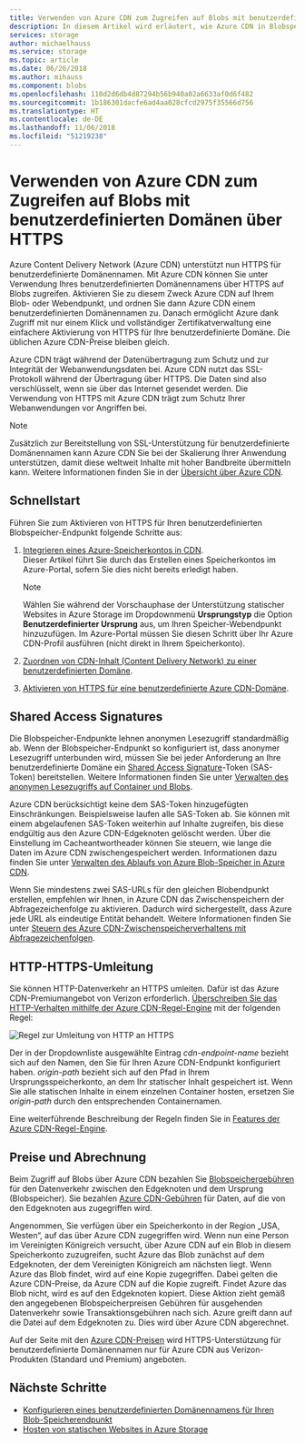```yaml
---
title: Verwenden von Azure CDN zum Zugreifen auf Blobs mit benutzerdefinierten Domänen über HTTPS
description: In diesem Artikel wird erläutert, wie Azure CDN in Blobspeicher integriert werden kann, um mit benutzerdefinierten Domänen über HTTPS auf Blobs zugreifen zu können.
services: storage
author: michaelhauss
ms.service: storage
ms.topic: article
ms.date: 06/26/2018
ms.author: mihauss
ms.component: blobs
ms.openlocfilehash: 110d2d6db4d87294b56b940a02a6633af0d6f482
ms.sourcegitcommit: 1b186301dacfe6ad4aa028cfcd2975f35566d756
ms.translationtype: HT
ms.contentlocale: de-DE
ms.lasthandoff: 11/06/2018
ms.locfileid: "51219238"
---
```

# <a name="use-azure-cdn-to-access-blobs-with-custom-domains-over-https"></a>Verwenden von Azure CDN zum Zugreifen auf Blobs mit benutzerdefinierten Domänen über HTTPS

Azure Content Delivery Network (Azure CDN) unterstützt nun HTTPS für benutzerdefinierte Domänennamen. Mit Azure CDN können Sie unter Verwendung Ihres benutzerdefinierten Domänennamens über HTTPS auf Blobs zugreifen. Aktivieren Sie zu diesem Zweck Azure CDN auf Ihrem Blob- oder Webendpunkt, und ordnen Sie dann Azure CDN einem benutzerdefinierten Domänennamen zu. Danach ermöglicht Azure dank Zugriff mit nur einem Klick und vollständiger Zertifikatverwaltung eine einfachere Aktivierung von HTTPS für Ihre benutzerdefinierte Domäne. Die üblichen Azure CDN-Preise bleiben gleich.

Azure CDN trägt während der Datenübertragung zum Schutz und zur Integrität der Webanwendungsdaten bei. Azure CDN nutzt das SSL-Protokoll während der Übertragung über HTTPS. Die Daten sind also verschlüsselt, wenn sie über das Internet gesendet werden. Die Verwendung von HTTPS mit Azure CDN trägt zum Schutz Ihrer Webanwendungen vor Angriffen bei.

> [!NOTE]  
> Zusätzlich zur Bereitstellung von SSL-Unterstützung für benutzerdefinierte Domänennamen kann Azure CDN Sie bei der Skalierung Ihrer Anwendung unterstützen, damit diese weltweit Inhalte mit hoher Bandbreite übermitteln kann. Weitere Informationen finden Sie in der [Übersicht über Azure CDN](../../cdn/cdn-overview.md).

## <a name="quickstart"></a>Schnellstart

Führen Sie zum Aktivieren von HTTPS für Ihren benutzerdefinierten Blobspeicher-Endpunkt folgende Schritte aus:

1.  [Integrieren eines Azure-Speicherkontos in CDN](../../cdn/cdn-create-a-storage-account-with-cdn.md).  
    Dieser Artikel führt Sie durch das Erstellen eines Speicherkontos im Azure-Portal, sofern Sie dies nicht bereits erledigt haben.

    > [!NOTE]  
    > Wählen Sie während der Vorschauphase der Unterstützung statischer Websites in Azure Storage im Dropdownmenü **Ursprungstyp** die Option **Benutzerdefinierter Ursprung** aus, um Ihren Speicher-Webendpunkt hinzuzufügen. Im Azure-Portal müssen Sie diesen Schritt über Ihr Azure CDN-Profil ausführen (nicht direkt in Ihrem Speicherkonto).

2.  [Zuordnen von CDN-Inhalt (Content Delivery Network) zu einer benutzerdefinierten Domäne](../../cdn/cdn-map-content-to-custom-domain.md).

3.  [Aktivieren von HTTPS für eine benutzerdefinierte Azure CDN-Domäne](../../cdn/cdn-custom-ssl.md).

## <a name="shared-access-signatures"></a>Shared Access Signatures

Die Blobspeicher-Endpunkte lehnen anonymen Lesezugriff standardmäßig ab. Wenn der Blobspeicher-Endpunkt so konfiguriert ist, dass anonymer Lesezugriff unterbunden wird, müssen Sie bei jeder Anforderung an Ihre benutzerdefinierte Domäne ein [Shared Access Signature](../common/storage-dotnet-shared-access-signature-part-1.md?toc=%2fazure%2fstorage%2fblobs%2ftoc.json)-Token (SAS-Token) bereitstellen. Weitere Informationen finden Sie unter [Verwalten des anonymen Lesezugriffs auf Container und Blobs](storage-manage-access-to-resources.md).

Azure CDN berücksichtigt keine dem SAS-Token hinzugefügten Einschränkungen. Beispielsweise laufen alle SAS-Token ab. Sie können mit einem abgelaufenen SAS-Token weiterhin auf Inhalte zugreifen, bis diese endgültig aus den Azure CDN-Edgeknoten gelöscht werden. Über die Einstellung im Cacheantwortheader können Sie steuern, wie lange die Daten im Azure CDN zwischengespeichert werden. Informationen dazu finden Sie unter [Verwalten des Ablaufs von Azure Blob-Speicher in Azure CDN](../../cdn/cdn-manage-expiration-of-blob-content.md).

Wenn Sie mindestens zwei SAS-URLs für den gleichen Blobendpunkt erstellen, empfehlen wir Ihnen, in Azure CDN das Zwischenspeichern der Abfragezeichenfolge zu aktivieren. Dadurch wird sichergestellt, dass Azure jede URL als eindeutige Entität behandelt. Weitere Informationen finden Sie unter [Steuern des Azure CDN-Zwischenspeicherverhaltens mit Abfragezeichenfolgen](../../cdn/cdn-query-string.md).

## <a name="http-to-https-redirection"></a>HTTP-HTTPS-Umleitung

Sie können HTTP-Datenverkehr an HTTPS umleiten. Dafür ist das Azure CDN-Premiumangebot von Verizon erforderlich. [Überschreiben Sie das HTTP-Verhalten mithilfe der Azure CDN-Regel-Engine](../../cdn/cdn-rules-engine.md) mit der folgenden Regel:

![Regel zur Umleitung von HTTP an HTTPS](./media/storage-https-custom-domain-cdn/redirect-to-https.png)

Der in der Dropdownliste ausgewählte Eintrag *cdn-endpoint-name* bezieht sich auf den Namen, den Sie für Ihren Azure CDN-Endpunkt konfiguriert haben. *origin-path* bezieht sich auf den Pfad in Ihrem Ursprungsspeicherkonto, an dem Ihr statischer Inhalt gespeichert ist. Wenn Sie alle statischen Inhalte in einem einzelnen Container hosten, ersetzen Sie *origin-path* durch den entsprechenden Containernamen.

Eine weiterführende Beschreibung der Regeln finden Sie in [Features der Azure CDN-Regel-Engine](../../cdn/cdn-rules-engine-reference-features.md).

## <a name="pricing-and-billing"></a>Preise und Abrechnung

Beim Zugriff auf Blobs über Azure CDN bezahlen Sie [Blobspeichergebühren](https://azure.microsoft.com/pricing/details/storage/blobs/) für den Datenverkehr zwischen den Edgeknoten und dem Ursprung (Blobspeicher). Sie bezahlen [Azure CDN-Gebühren](https://azure.microsoft.com/pricing/details/cdn/) für Daten, auf die von den Edgeknoten aus zugegriffen wird.

Angenommen, Sie verfügen über ein Speicherkonto in der Region „USA, Westen“, auf das über Azure CDN zugegriffen wird. Wenn nun eine Person im Vereinigten Königreich versucht, über Azure CDN auf ein Blob in diesem Speicherkonto zuzugreifen, sucht Azure das Blob zunächst auf dem Edgeknoten, der dem Vereinigten Königreich am nächsten liegt. Wenn Azure das Blob findet, wird auf eine Kopie zugegriffen. Dabei gelten die Azure CDN-Preise, da Azure CDN auf die Kopie zugreift. Findet Azure das Blob nicht, wird es auf den Edgeknoten kopiert. Diese Aktion zieht gemäß den angegebenen Blobspeicherpreisen Gebühren für ausgehenden Datenverkehr sowie Transaktionsgebühren nach sich. Azure greift dann auf die Datei auf dem Edgeknoten zu. Dies wird über Azure CDN abgerechnet.

Auf der Seite mit den [Azure CDN-Preisen](https://azure.microsoft.com/pricing/details/cdn/) wird HTTPS-Unterstützung für benutzerdefinierte Domänennamen nur für Azure CDN aus Verizon-Produkten (Standard und Premium) angeboten.

## <a name="next-steps"></a>Nächste Schritte

* [Konfigurieren eines benutzerdefinierten Domänennamens für Ihren Blob-Speicherendpunkt](storage-custom-domain-name.md)
* [Hosten von statischen Websites in Azure Storage](storage-blob-static-website.md)
